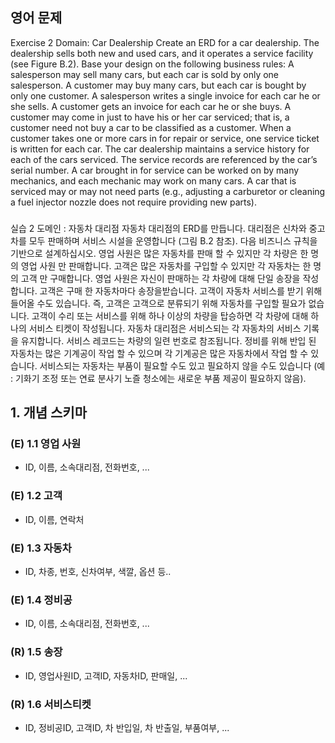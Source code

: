 ## 영어 문제
Exercise 2
Domain: Car Dealership
Create an ERD for a car dealership. The dealership sells both new and used cars, and it operates a service facility (see Figure B.2). Base your design on the following business rules: A salesperson may sell many cars, but each car is sold by only one salesperson. A customer may buy many cars, but each car is bought by only one customer.
A salesperson writes a single invoice for each car he or she sells. A customer gets an invoice for each car he or she buys. A customer may come in just to have his or her car serviced; that is, a customer need not buy a car to be classified as a customer. When a customer takes one or more cars in for repair or service, one service ticket is written for each car. The car dealership maintains a service history for each of the cars serviced. The service records are referenced by the car’s serial number.
A car brought in for service can be worked on by many mechanics, and each mechanic may work on many cars. A car that is serviced may or may not need parts (e.g., adjusting a carburetor or cleaning a fuel injector nozzle does not require providing new parts).

###

실습 2
도메인 : 자동차 대리점
자동차 대리점의 ERD를 만듭니다. 
대리점은 신차와 중고차를 모두 판매하며 서비스 시설을 운영합니다 (그림 B.2 참조). 
다음 비즈니스 규칙을 기반으로 설계하십시오. 
영업 사원은 많은 자동차를 판매 할 수 있지만 각 차량은 한 명의 영업 사원 만 판매합니다. 
고객은 많은 자동차를 구입할 수 있지만 각 자동차는 한 명의 고객 만 구매합니다.
영업 사원은 자신이 판매하는 각 차량에 대해 단일 송장을 작성합니다. 
고객은 구매 한 자동차마다 송장을받습니다. 
고객이 자동차 서비스를 받기 위해 들어올 수도 있습니다. 
즉, 고객은 고객으로 분류되기 위해 자동차를 구입할 필요가 없습니다. 
고객이 수리 또는 서비스를 위해 하나 이상의 차량을 탑승하면 각 차량에 대해 하나의 서비스 티켓이 작성됩니다. 
자동차 대리점은 서비스되는 각 자동차의 서비스 기록을 유지합니다. 서비스 레코드는 차량의 일련 번호로 참조됩니다.
정비를 위해 반입 된 자동차는 많은 기계공이 작업 할 수 있으며 각 기계공은 많은 자동차에서 작업 할 수 있습니다. 
서비스되는 자동차는 부품이 필요할 수도 있고 필요하지 않을 수도 있습니다 
(예 : 기화기 조정 또는 연료 분사기 노즐 청소에는 새로운 부품 제공이 필요하지 않음).

## 1. 개념 스키마
### (E) 1.1 영업 사원
- ID, 이름, 소속대리점, 전화번호, ...
### (E) 1.2 고객
- ID, 이름, 연락처
### (E) 1.3 자동차
- ID, 차종, 번호, 신차여부, 색깔, 옵션 등..
### (E) 1.4 정비공
- ID, 이름, 소속대리점, 전화번호, ...
### (R) 1.5 송장
- ID, 영업사원ID, 고객ID, 자동차ID, 판매일, ...
### (R) 1.6 서비스티켓
- ID, 정비공ID, 고객ID, 차 반입일, 차 반출일, 부품여부, ... 
